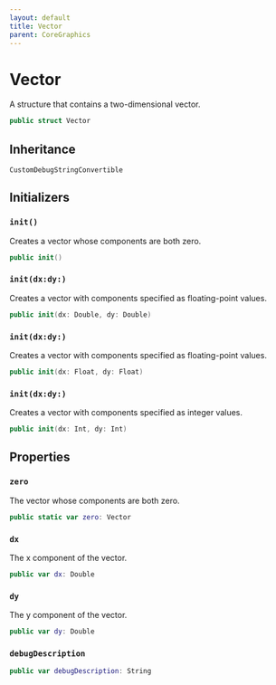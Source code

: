 ```yaml
---
layout: default
title: Vector
parent: CoreGraphics
---
```

# Vector

A structure that contains a two-dimensional vector.

``` swift
public struct Vector 
```

## Inheritance

`CustomDebugStringConvertible`

## Initializers

### `init()`

Creates a vector whose components are both zero.

``` swift
public init() 
```

### `init(dx:dy:)`

Creates a vector with components specified as floating-point values.

``` swift
public init(dx: Double, dy: Double) 
```

### `init(dx:dy:)`

Creates a vector with components specified as floating-point values.

``` swift
public init(dx: Float, dy: Float) 
```

### `init(dx:dy:)`

Creates a vector with components specified as integer values.

``` swift
public init(dx: Int, dy: Int) 
```

## Properties

### `zero`

The vector whose components are both zero.

``` swift
public static var zero: Vector 
```

### `dx`

The x component of the vector.

``` swift
public var dx: Double
```

### `dy`

The y component of the vector.

``` swift
public var dy: Double
```

### `debugDescription`

``` swift
public var debugDescription: String 
```
